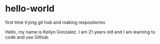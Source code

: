 # hello-world

first time trying git hub and making respositories

Hello, my name is Keilyn Gonzalez. I am 21 years old and I am learning to code and use Github. 

